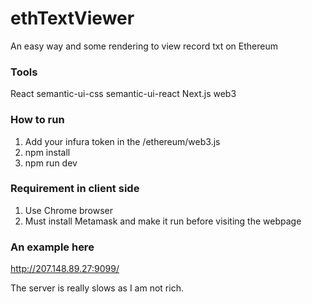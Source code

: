 # ethTextViewer
An easy way and some rendering to view record txt on Ethereum

### Tools
React
semantic-ui-css
semantic-ui-react
Next.js
web3

### How to run
1. Add your infura token in the /ethereum/web3.js
2. npm install
3. npm run dev

### Requirement in client side
1. Use Chrome browser
2. Must install Metamask and make it run before visiting the webpage

### An example here
http://207.148.89.27:9099/

The server is really slows as I am not rich.

